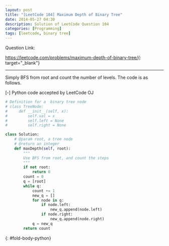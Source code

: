 ```yaml
---
layout: post
title: "[LeetCode 104] Maximum Depth of Binary Tree"
date: 2014-05-27 04:30
description: Solution of LeetCode Question 104
categories: [Programming]
tags: [leetcode, binary tree]
---
```


Question Link:

<https://leetcode.com/problems/maximum-depth-of-binary-tree/>{: target="_blank"}

---

Simply BFS from root and count the number of levels. The code is as follows.

<div class="code-title">
<span class="code-fold" id="fold-btn-python" onclick="$use('fold-body-python', 'fold-btn-python')">[-]</span>
Python code accepted by LeetCode OJ
</div>

~~~ python
# Definition for a  binary tree node
# class TreeNode:
#     def __init__(self, x):
#         self.val = x
#         self.left = None
#         self.right = None

class Solution:
    # @param root, a tree node
    # @return an integer
    def maxDepth(self, root):
        """
        Use BFS from root, and count the steps
        """
        if not root:
            return 0
        count = 0
        q = [root]
        while q:
            count += 1
            new_q = []
            for node in q:
                if node.left:
                    new_q.append(node.left)
                if node.right:
                    new_q.append(node.right)
            q = new_q
        return count
~~~
{: #fold-body-python}
